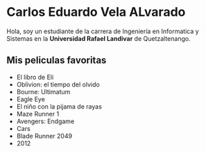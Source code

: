 # Carlos Eduardo Vela ALvarado
 Hola, soy un estudiante de la carrera de Ingeniería en Informatica y Sistemas en la **Universidad Rafael Landivar** de Quetzaltenango.

## Mis peliculas favoritas
* El libro de Eli
* Oblivion: el tiempo del olvido
* Bourne: Ultimatum
* Eagle Eye
* El niño con la pijama de rayas
* Maze Runner 1
* Avengers: Endgame
* Cars
* Blade Runner 2049
* 2012

